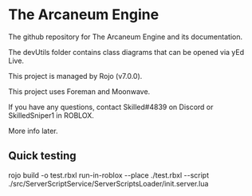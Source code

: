 # The Arcaneum Engine
The github repository for The Arcaneum Engine and its documentation.

The devUtils folder contains class diagrams that can be opened via yEd Live.

This project is managed by Rojo (v7.0.0).

This project uses Foreman and Moonwave.

If you have any questions, contact Skilled#4839 on Discord or SkilledSniper1 in ROBLOX.

More info later.

## Quick testing
rojo build -o test.rbxl
run-in-roblox --place ./test.rbxl --script ./src/ServerScriptService/ServerScriptsLoader/init.server.lua

